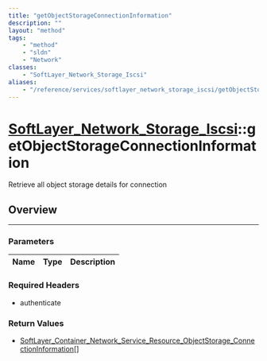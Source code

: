 ```yaml
---
title: "getObjectStorageConnectionInformation"
description: ""
layout: "method"
tags:
    - "method"
    - "sldn"
    - "Network"
classes:
    - "SoftLayer_Network_Storage_Iscsi"
aliases:
    - "/reference/services/softlayer_network_storage_iscsi/getObjectStorageConnectionInformation"
---
```

# [SoftLayer_Network_Storage_Iscsi](/reference/services/SoftLayer_Network_Storage_Iscsi)::getObjectStorageConnectionInformation


Retrieve all object storage details for connection


## Overview 


-----

### Parameters 
|Name | Type | Description |
| --- | --- | --- |


### Required Headers
* authenticate


### Return Values
* <a href='/reference/datatypes/SoftLayer_Container_Network_Service_Resource_ObjectStorage_ConnectionInformation'>SoftLayer_Container_Network_Service_Resource_ObjectStorage_ConnectionInformation[] </a>




